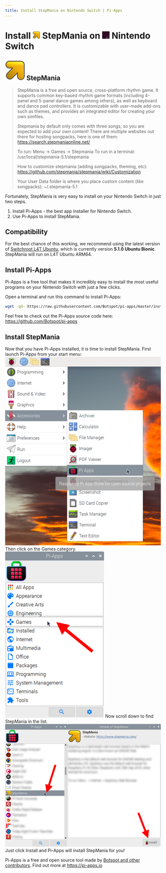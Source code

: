 ```yaml
---
title: Install StepMania on Nintendo Switch | Pi-Apps
---
```

<div class="simple-install-content content">

# Install <img src="/img/app-icons/StepMania/icon-64.png" height=24> StepMania on <img src=/img/other-icons/switchroot-icon.png height=24> Nintendo Switch

## <img src="/img/app-icons/StepMania/icon-64.png"> StepMania
> StepMania is a free and open source, cross-platform rhythm game. It supports common key-based rhythm game formats (including 4-panel and 5-panel dance games among others), as well as keyboard and dance pad controllers.
> It is customizable with user-made add-ons such as themes, and provides an integrated editor for creating your own simfiles.
> 
> Stepmania by default only comes with three songs, so you are expected to add your own content! There are multiple websites out there for hosting songpacks, here is one of them: https://search.stepmaniaonline.net/
> 
> To run: Menu -> Games -> Stepmania
> To run in a terminal: /usr/local/stepmania-5.1/stepmania
> 
> How to customize stepmania (adding songpacks, theming, etc):
> https://github.com/stepmania/stepmania/wiki/Customization
> 
> Your User Data folder is where you place custom content (like songpacks):
> ~/.stepmania-5.1

Fortunately, StepMania is very easy to install on your Nintendo Switch in just two steps.
1. Install Pi-Apps - the best app installer for Nintendo Switch.
2. Use Pi-Apps to install StepMania.
</div>
<div class="simple-install-content content">

## Compatibility
For the best chance of this working, we recommend using the latest version of [Switchroot L4T Ubuntu](https://wiki.switchroot.org/en/Linux/Ubuntu-Install-Guide), which is currently version **5.1.0 Ubuntu Bionic**.
StepMania will run on L4T Ubuntu ARM64.
</div>
<div class="simple-install-content content">

## Install Pi-Apps

Pi-Apps is a free tool that makes it incredibly easy to install the most useful programs on your Nintendo Switch with just a few clicks.

Open a terminal and run this command to install Pi-Apps:
```bash
wget -qO- https://raw.githubusercontent.com/Botspot/pi-apps/master/install | bash
```
Feel free to check out the Pi-Apps source code here: https://github.com/Botspot/pi-apps
</div>
<div class="simple-install-content content">

## Install StepMania

Now that you have Pi-Apps installed, it is time to install StepMania.
First launch Pi-Apps from your start menu:
<img src="/img/start-menu.png">
Then click on the Games category.
<img src="/img/category-selections/Games.png">
Now scroll down to find StepMania in the list.
<img src="/img/app-icons/StepMania/app-selection.png">
Just click Install and Pi-Apps will install StepMania for you!
</div>
<div class="simple-install-content content">

Pi-Apps is a free and open source tool made by [Botspot and other contributors](/about/#contributors). Find out more at https://pi-apps.io
</div>
